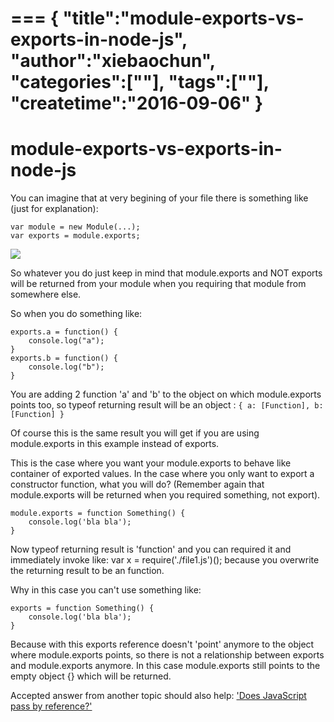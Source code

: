 ===
{
    "title":"module-exports-vs-exports-in-node-js",
    "author":"xiebaochun",
    "categories":[""],
    "tags":[""],
    "createtime":"2016-09-06"
}
===
# module-exports-vs-exports-in-node-js

You can imagine that at very begining of your file there is something like (just for explanation):

	var module = new Module(...);
	var exports = module.exports;

![](http://i.stack.imgur.com/JzZkz.png)

So whatever you do just keep in mind that module.exports and NOT exports will be returned from your module when you requiring that module from somewhere else.

So when you do something like:

	exports.a = function() {
	    console.log("a");
	}
	exports.b = function() {
	    console.log("b");
	}
You are adding 2 function 'a' and 'b' to the object on which module.exports points too, so typeof returning result will be an object : `{ a: [Function], b: [Function] }`

Of course this is the same result you will get if you are using module.exports in this example instead of exports.

This is the case where you want your module.exports to behave like container of exported values. In the case where you only want to export a constructor function, what you will do? (Remember again that module.exports will be returned when you required something, not export).

	module.exports = function Something() {
	    console.log('bla bla');
	}
Now typeof returning result is 'function' and you can required it and immediately invoke like: 
var x = require('./file1.js')(); because you overwrite the returning result to be an function.

Why in this case you can't use something like:

	exports = function Something() {
	    console.log('bla bla');
	}
Because with this exports reference doesn't 'point' anymore to the object where module.exports points, so there is not a relationship between exports and module.exports anymore. In this case module.exports still points to the empty object {} which will be returned.

Accepted answer from another topic should also help: ['Does JavaScript pass by reference?'](http://stackoverflow.com/questions/13104494/does-javascript-pass-by-reference)